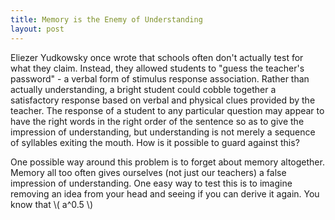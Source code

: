 ```yaml
---
title: Memory is the Enemy of Understanding
layout: post
---
```


Eliezer Yudkowsky once wrote that schools often don't actually test for what they claim. Instead, they allowed students to "guess the teacher's password" - a verbal form of stimulus response association. Rather than actually understanding, a bright student could cobble together a satisfactory response based on verbal and physical clues provided by the teacher. The response of a student to any particular question may appear to have the right words in the right order of the sentence so as to give the impression of understanding, but understanding is not merely a sequence of syllables exiting the mouth. How is it possible to guard against this?

One possible way around this problem is to forget about memory altogether. Memory all too often gives ourselves (not just our teachers) a false impression of understanding. One easy way to test this is to imagine removing an idea from your head and seeing if you can derive it again. You know that \\( a^0.5 \\)

